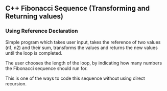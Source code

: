 ## C++ Fibonacci Sequence (Transforming and Returning values)
### Using Reference Declaration

Simple program which takes user input, takes the reference of two values (n1, n2)  and their sum, transforms the values and returns the new values until the loop is completed.

The user chooses the length of the loop, by indicating how many numbers the Fibonacci sequence should run for.

This is one of the ways to code this sequence without using direct recursion.
